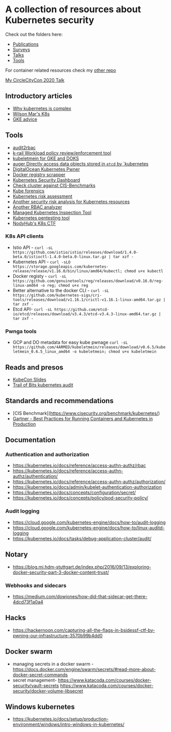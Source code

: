 # A collection of resources about Kubernetes security

Check out the folders here:

* [Publications](Publications/)
* [Surveys](Surveys/)
* [Talks](Talks/)
* [Tools](Tools/)

For container related resources check my [other repo](https://github.com/alexivkin/containerpwn)

[My CircleCityCon 2020 Talk](Talks/CircleCityCon-2020-Practical-security-in-the-brave-new-Kubernetes-world.pdf)

## Introductory articles

* [Why kubernetes is complex](https://medium.com/uptime-99/kubernetes-202-making-it-fully-operational-7416e4bb15ab)
* [Wilson Mar's K8s](https://wilsonmar.github.io/kubernetes/)
* [GKE advice](https://cloud.google.com/kubernetes-engine/docs/how-to/hardening-your-cluster)

## Tools

* [audit2rbac](https://github.com/liggitt/audit2rbac)
* [k-rail  Workload policy review/enforcement tool](https://github.com/cruise-automation/k-rail)
* [kubeletmein for GKE and DOKS](https://www.4armed.com/blog/kubeletmein-kubelet-hacking-tool/)
* [auger Directly access data objects stored in `etcd` by `kubernetes](https://github.com/jpbetz/auger)
* [DigitalOcean Kubernetes Pwner](https://github.com/4ARMED/dopwn)
* [Docker registry scrapper](https://github.com/nccgroup/go-pillage-registries)
* [Kubernetes Security Dashboard](https://github.com/k8scop/k8s-security-dashboard)
* [Check cluster against CIS-Benchmarks](https://github.com/aquasecurity/kube-bench)
* [Kube forensics](https://github.com/keikoproj/kube-forensics)
* [Kubernetes risk assessment](https://github.com/octarinesec/kube-scan)
* [Another security risk analysis for Kubernetes resources](https://github.com/controlplaneio/kubesec)
* [Another RBAC analyzer](https://github.com/cyberark/KubiScan)
* [Managed Kubernetes Inspection Tool](https://github.com/darkbitio/mkit)
* [Kubernetes pentesting tool](https://github.com/inguardians/peirates)
* [NodyHub's K8s CTF](https://github.com/NodyHub/k8s-ctf-rocks/)

### K8s API clients

* Istio API - `curl -sL https://github.com/istio/istio/releases/download/1.4.0-beta.0/istioctl-1.4.0-beta.0-linux.tar.gz | tar xzf -`
* Kubernetes API - `curl -sLO https://storage.googleapis.com/kubernetes-release/release/v1.16.0/bin/linux/amd64/kubectl; chmod u+x kubectl`
* Docker registy - `curl -sL https://github.com/genuinetools/reg/releases/download/v0.16.0/reg-linux-amd64 -o reg; chmod u+x reg`
* Better alternative to the docker CLI - `curl -sL https://github.com/kubernetes-sigs/cri-tools/releases/download/v1.16.1/crictl-v1.16.1-linux-amd64.tar.gz | tar zxf -`
* Etcd API- `curl -sL https://github.com/etcd-io/etcd/releases/download/v3.4.3/etcd-v3.4.3-linux-amd64.tar.gz | tar zxf -`

### Pwnga tools

* GCP and DO metadata for easy kube pwnage `curl -sL https://github.com/4ARMED/kubeletmein/releases/download/v0.6.5/kubeletmein_0.6.5_linux_amd64 -o kubeletmein; chmod u+x kubeletmein`

## Reads and presos

* [KubeCon Slides](https://sbueringer.github.io/kubecon-slides)
* [Trail of Bits kubernetes audit](https://github.com/trailofbits/audit-kubernetes)

## Standards and recommendations

* [CIS Benchmark[(https://www.cisecurity.org/benchmark/kubernetes/)
* [Gartner - Best Practices for Running Containers and Kubernetes in Production](https://www.gartner.com/en/documents/3902966/best-practices-for-running-containers-and-kubernetes-in-)

## Documentation

### Authentication and authorization

* https://kubernetes.io/docs/reference/access-authn-authz/rbac
* https://kubernetes.io/docs/reference/access-authn-authz/authentication/
* https://kubernetes.io/docs/reference/access-authn-authz/authorization/
* https://kubernetes.io/docs/admin/kubelet-authentication-authorization
* https://kubernetes.io/docs/concepts/configuration/secret/
* https://kubernetes.io/docs/concepts/policy/pod-security-policy/

### Audit logging

* https://cloud.google.com/kubernetes-engine/docs/how-to/audit-logging
* https://cloud.google.com/kubernetes-engine/docs/how-to/linux-auditd-logging
* https://kubernetes.io/docs/tasks/debug-application-cluster/audit/

## Notary

* https://blog.mi.hdm-stuttgart.de/index.php/2016/09/13/exploring-docker-security-part-3-docker-content-trust/

### Webhooks and sidecars

* https://medium.com/dowjones/how-did-that-sidecar-get-there-4dcd73f1a0a4

## Hacks

* https://hackernoon.com/capturing-all-the-flags-in-bsidessf-ctf-by-pwning-our-infrastructure-3570b99b4dd0

## Docker swarm

* managing secrets in a docker swarm - https://docs.docker.com/engine/swarm/secrets/#read-more-about-docker-secret-commands
* secret management-  https://www.katacoda.com/courses/docker-security/vault-secrets https://www.katacoda.com/courses/docker-security/docker-volume-libsecret

## Windows kubernetes

* https://kubernetes.io/docs/setup/production-environment/windows/intro-windows-in-kubernetes/
